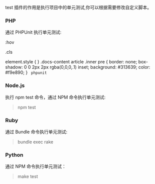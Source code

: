 test 插件的作用是执行项目中的单元测试,你可以根据需要修改自定义脚本。

### PHP

通过 PHPUnit 执行单元测试:


:hov


.cls

element.style {
}
.docs-content article .inner pre {
    border: none;
    box-shadow: 0 0 2px 2px rgba(0,0,0,.1) inset;
    background: #313639;
    color: #f9e890;
}
<code> phpunit </code>

### Node.js

执行 npm test 命令，通过 NPM 命令执行单元测试:

> npm test

### Ruby

通过 Bundle 命令执行单元测试:

> bundle exec rake 

### Python

通过 NPM 命令执行单元测试：

> make test 
